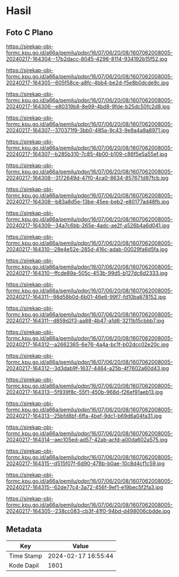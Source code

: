 # Hasil

## Foto C Plano

https://sirekap-obj-formc.kpu.go.id/a66a/pemilu/pdpr/16/07/06/20/08/1607062008005-20240217-164304--17b2dacc-8045-4296-8114-934192b15f52.jpg

https://sirekap-obj-formc.kpu.go.id/a66a/pemilu/pdpr/16/07/06/20/08/1607062008005-20240217-164305--605f58ce-a8fc-4bb4-be2d-f5e8b0dcde9c.jpg

https://sirekap-obj-formc.kpu.go.id/a66a/pemilu/pdpr/16/07/06/20/08/1607062008005-20240217-164306--e80319b8-8e99-4bd8-9fde-b25dc50fc2d8.jpg

https://sirekap-obj-formc.kpu.go.id/a66a/pemilu/pdpr/16/07/06/20/08/1607062008005-20240217-164307--370371f9-3bb0-485a-9c43-9e9a4a9a8971.jpg

https://sirekap-obj-formc.kpu.go.id/a66a/pemilu/pdpr/16/07/06/20/08/1607062008005-20240217-164307--b285b310-7c85-4b00-b109-c86f5e5a55ef.jpg

https://sirekap-obj-formc.kpu.go.id/a66a/pemilu/pdpr/16/07/06/20/08/1607062008005-20240217-164308--3172649d-47f0-4ca0-8634-857671d87fcb.jpg

https://sirekap-obj-formc.kpu.go.id/a66a/pemilu/pdpr/16/07/06/20/08/1607062008005-20240217-164308--b83a8d5e-13be-45ee-beb2-e80177ad48fb.jpg

https://sirekap-obj-formc.kpu.go.id/a66a/pemilu/pdpr/16/07/06/20/08/1607062008005-20240217-164309--34a7c6bb-265e-4adc-ae2f-a526b4a6d041.jpg

https://sirekap-obj-formc.kpu.go.id/a66a/pemilu/pdpr/16/07/06/20/08/1607062008005-20240217-164310--28e4e52e-285d-416c-adab-00029fa6d5fa.jpg

https://sirekap-obj-formc.kpu.go.id/a66a/pemilu/pdpr/16/07/06/20/08/1607062008005-20240217-164310--ffcde89a-505c-453b-99d5-b127dc6d2333.jpg

https://sirekap-obj-formc.kpu.go.id/a66a/pemilu/pdpr/16/07/06/20/08/1607062008005-20240217-164311--98d58b0d-6b01-46e6-99f7-fd10ba878152.jpg

https://sirekap-obj-formc.kpu.go.id/a66a/pemilu/pdpr/16/07/06/20/08/1607062008005-20240217-164311--d859d2f3-aa88-4b47-a1d6-3211b15cbbb7.jpg

https://sirekap-obj-formc.kpu.go.id/a66a/pemilu/pdpr/16/07/06/20/08/1607062008005-20240217-164312--a2662365-6e76-4a4a-bc1f-b02dcc02e20c.jpg

https://sirekap-obj-formc.kpu.go.id/a66a/pemilu/pdpr/16/07/06/20/08/1607062008005-20240217-164312--3d3dab9f-1637-4464-a25b-4f7602a60d43.jpg

https://sirekap-obj-formc.kpu.go.id/a66a/pemilu/pdpr/16/07/06/20/08/1607062008005-20240217-164313--5f939f8c-55f1-450b-968d-f26ef91aeb13.jpg

https://sirekap-obj-formc.kpu.go.id/a66a/pemilu/pdpr/16/07/06/20/08/1607062008005-20240217-164313--25bfd8bf-6ffa-4bef-9dc1-b69d6a04fa31.jpg

https://sirekap-obj-formc.kpu.go.id/a66a/pemilu/pdpr/16/07/06/20/08/1607062008005-20240217-164314--aec105ed-ad57-42ab-acfd-a00da602a575.jpg

https://sirekap-obj-formc.kpu.go.id/a66a/pemilu/pdpr/16/07/06/20/08/1607062008005-20240217-164315--d515f07f-6d90-478b-b0ae-10c8d4cf1c59.jpg

https://sirekap-obj-formc.kpu.go.id/a66a/pemilu/pdpr/16/07/06/20/08/1607062008005-20240217-164315--62de77c4-3a72-456f-9ef1-e19bec5f2fa3.jpg

https://sirekap-obj-formc.kpu.go.id/a66a/pemilu/pdpr/16/07/06/20/08/1607062008005-20240217-164305--238cc083-cb3f-41f0-94bd-d498006cbdde.jpg


## Metadata

| Key        | Value               |
| ---------- | ------------------- |
| Time Stamp | 2024-02-17 16:55:44 |
| Kode Dapil | 1601                |



